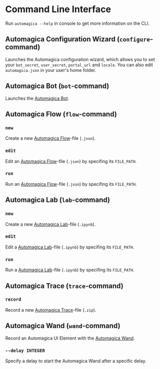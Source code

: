 # Command Line Interface
Run `automagica --help` in console to get more information on the CLI.

## Automagica Configuration Wizard (`configure`-command)
Launches the Automagica configuration wizard, which allows you to set your `bot_secret`, `user_secret`, `portal_url` and `locale`. You can also edit `automagica.json` in your user's home folder.

## Automagica Bot (`bot`-command)
Launches the [Automagica Bot](bot.md).

## Automagica Flow (`flow`-command)

### `new`
Create a new [Automagica Flow](flow.md)-file (`.json`).

### `edit`
Edit an [Automagica Flow](flow.md)-file (`.json`) by specifing its `FILE_PATH`.

### `run`
Run an [Automagica Flow](flow.md)-file (`.json`) by specifing its `FILE_PATH`.

## Automagica Lab (`lab`-command)

### `new`
Create a new [Automagica Lab](lab.md)-file (`.ipynb`).

### `edit`
Edit a [Automagica Lab](lab.md)-file (`.ipynb`) by specifing its `FILE_PATH`.

### `run`
Run a [Automagica Lab](lab.md)-file (`.ipynb`) by specifing its `FILE_PATH`.

## Automagica Trace (`trace`-command)

### `record` 
Record a new [Automagica Trace](trace.md)-file (`.zip`).

## Automagica Wand  (`wand`-command)
Record an Automagica UI Element with the [Automagica Wand](wand.md).
### `--delay INTEGER`
Specify a delay to start the Automagica Wand after a specific delay.
